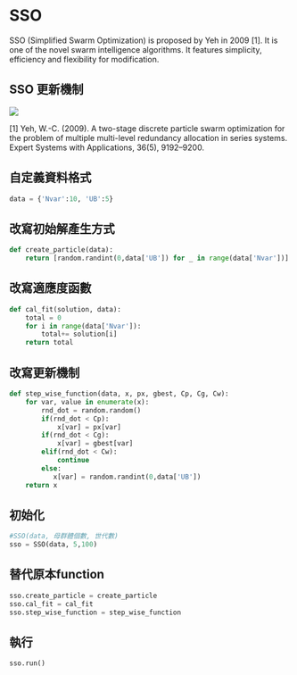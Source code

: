 # SSO
SSO (Simplified Swarm Optimization) is proposed by Yeh in 2009 [1]. It is one of the novel swarm intelligence algorithms. It features simplicity, efficiency and flexibility for modification.

## SSO 更新機制
![](https://i.imgur.com/RYayQ1m.png)

[1] Yeh, W.-C. (2009). A two-stage discrete particle swarm optimization for the problem of multiple multi-level redundancy allocation in series systems. Expert Systems with Applications, 36(5), 9192–9200. 

## 自定義資料格式
```python
data = {'Nvar':10, 'UB':5} 
```
## 改寫初始解產生方式
```python
def create_particle(data):
    return [random.randint(0,data['UB']) for _ in range(data['Nvar'])]
```
## 改寫適應度函數
```python
def cal_fit(solution, data):
    total = 0
    for i in range(data['Nvar']):    
        total+= solution[i]
    return total 
```
## 改寫更新機制
```python
def step_wise_function(data, x, px, gbest, Cp, Cg, Cw):
    for var, value in enumerate(x):
        rnd_dot = random.random()
        if(rnd_dot < Cp):
            x[var] = px[var]
        if(rnd_dot < Cg):
            x[var] = gbest[var]
        elif(rnd_dot < Cw):
            continue
        else:
           x[var] = random.randint(0,data['UB'])
    return x
```
## 初始化
```python
#SSO(data, 母群體個數, 世代數)
sso = SSO(data, 5,100)
```
## 替代原本function
```python
sso.create_particle = create_particle
sso.cal_fit = cal_fit
sso.step_wise_function = step_wise_function
```
## 執行
```python
sso.run()
```




